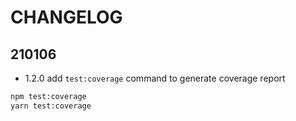 # CHANGELOG

## 210106
- 1.2.0 add `test:coverage` command to generate coverage report
```bash
npm test:coverage
yarn test:coverage
```
